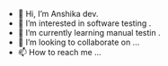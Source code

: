 - 👋 Hi, I’m Anshika dev.
- 👀 I’m interested in software testing  .
- 🌱 I’m currently learning manual testin .
- 💞️ I’m looking to collaborate on ...
- 📫 How to reach me ...

<!---
fresher19/fresher19 is a ✨ special ✨ repository because its `README.md` (this file) appears on your GitHub profile.
You can click the Preview link to take a look at your changes.
--->
